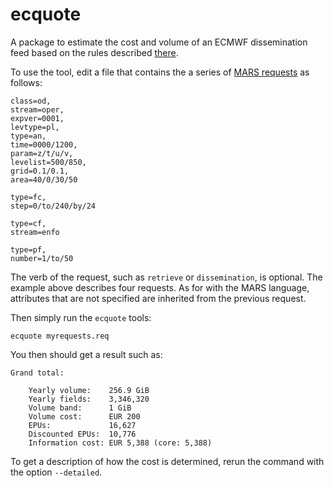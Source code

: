 # ecquote

A package to estimate the cost and volume of an ECMWF dissemination feed based on the rules described [there](https://www.ecmwf.int/en/forecasts/accessing-forecasts/payment-rules-and-options/tariffs).

To use the tool, edit a file that contains the
a series of [MARS requests](https://confluence.ecmwf.int/display/UDOC/MARS+command+and+request+syntax) as follows:

    class=od,
    stream=oper,
    expver=0001,
    levtype=pl,
    type=an,
    time=0000/1200,
    param=z/t/u/v,
    levelist=500/850,
    grid=0.1/0.1,
    area=40/0/30/50

    type=fc,
    step=0/to/240/by/24

    type=cf,
    stream=enfo

    type=pf,
    number=1/to/50

The verb of the request, such as `retrieve` or `dissemination`, is optional. The example above describes four requests. As for with the MARS language, attributes that are not specified are inherited from the previous request.

Then simply run the `ecquote` tools:

    ecquote myrequests.req

You then should get a result such as:

    Grand total:

        Yearly volume:    256.9 GiB
        Yearly fields:    3,346,320
        Volume band:      1 GiB
        Volume cost:      EUR 200
        EPUs:             16,627
        Discounted EPUs:  10,776
        Information cost: EUR 5,388 (core: 5,388)

To get a description of how the cost is determined, rerun the command with the option `--detailed`.

